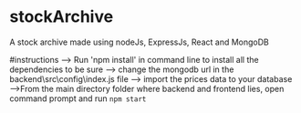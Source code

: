# stockArchive
A stock archive made using nodeJs, ExpressJs, React and MongoDB

#instructions
--> Run 'npm install' in command line to install all the dependencies to be sure
--> change the mongodb url in the backend\src\config\index.js file
--> import the prices data to your database
-->From the main directory folder where backend and frontend lies, open command prompt and run `npm start`

